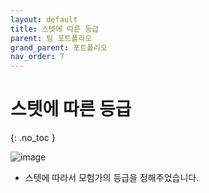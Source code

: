 ```yaml
---
layout: default
title: 스텟에 따른 등급
parent: 팀 포트폴리오
grand_parent: 포트폴리오
nav_order: 7
---
```


# 스텟에 따른 등급  
{: .no_toc }

![image](https://user-images.githubusercontent.com/114732330/236993465-eb0fb1dd-81ba-41c2-9627-9f224cf4ce30.png)  

- 스텟에 따라서 모험가의 등급을 정해주었습니다.